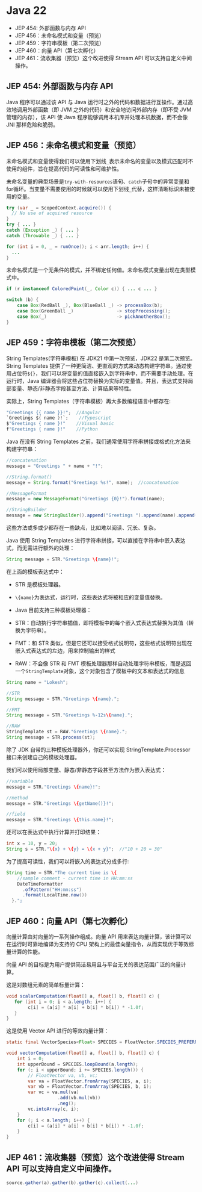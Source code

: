 # Java 22

- JEP 454: 外部函数与内存 API
- JEP 456：未命名模式和变量（预览）
- JEP 459：字符串模板（第二次预览）
- JEP 460：向量 API（第七次孵化）
- JEP 461：流收集器（预览）这个改进使得 Stream API 可以支持自定义中间操作。

## JEP 454: 外部函数与内存 API

Java 程序可以通过该 API 与 Java 运行时之外的代码和数据进行互操作。通过高效地调用外部函数（即 JVM 之外的代码）和安全地访问外部内存（即不受 JVM 管理的内存），该 API 使 Java 程序能够调用本机库并处理本机数据，而不会像 JNI 那样危险和脆弱。

## JEP 456：未命名模式和变量（预览）
未命名模式和变量使得我们可以使用下划线`_`表示未命名的变量以及模式匹配时不使用的组件，旨在提高代码的可读性和可维护性。

未命名变量的典型场景是`try-with-resources`语句、`catch`子句中的异常变量和for循环。当变量不需要使用的时候就可以使用下划线`_`代替，这样清晰标识未被使用的变量。
```java
try (var _ = ScopedContext.acquire()) {
  // No use of acquired resource
}
try { ... }
catch (Exception _) { ... }
catch (Throwable _) { ... }

for (int i = 0, _ = runOnce(); i < arr.length; i++) {
  ...
}
```
未命名模式是一个无条件的模式，并不绑定任何值。未命名模式变量出现在类型模式中。
```java
if (r instanceof ColoredPoint(_, Color c)) { ... c ... }

switch (b) {
    case Box(RedBall _), Box(BlueBall _) -> processBox(b);
    case Box(GreenBall _)                -> stopProcessing();
    case Box(_)                          -> pickAnotherBox();
}
```

## JEP 459：字符串模板（第二次预览）
String Templates(字符串模板) 在 JDK21 中第一次预览，JDK22 是第二次预览。String Templates 提供了一种更简洁、更直观的方式来动态构建字符串。通过使用占位符`${}`，我们可以将变量的值直接嵌入到字符串中，而不需要手动处理。在运行时，Java 编译器会将这些占位符替换为实际的变量值。并且，表达式支持局部变量、静态/非静态字段甚至方法、计算结果等特性。

实际上，String Templates（字符串模板）再大多数编程语言中都存在:
```java
"Greetings {{ name }}!";  //Angular
`Greetings ${ name }!`;    //Typescript
$"Greetings { name }!"    //Visual basic
f"Greetings { name }!"    //Python
```
Java 在没有 String Templates 之前，我们通常使用字符串拼接或格式化方法来构建字符串：
```java
//concatenation
message = "Greetings " + name + "!";

//String.format()
message = String.format("Greetings %s!", name);  //concatenation

//MessageFormat
message = new MessageFormat("Greetings {0}!").format(name);

//StringBuilder
message = new StringBuilder().append("Greetings ").append(name).append("!").toString();
```
这些方法或多或少都存在一些缺点，比如难以阅读、冗长、复杂。

Java 使用 String Templates 进行字符串拼接，可以直接在字符串中嵌入表达式，而无需进行额外的处理：
```java
String message = STR."Greetings \{name}!";
```
在上面的模板表达式中：
- STR 是模板处理器。
- `\{name}`为表达式，运行时，这些表达式将被相应的变量值替换。

- Java 目前支持三种模板处理器：
- STR：自动执行字符串插值，即将模板中的每个嵌入式表达式替换为其值（转换为字符串）。
- FMT：和 STR 类似，但是它还可以接受格式说明符，这些格式说明符出现在嵌入式表达式的左边，用来控制输出的样式
- RAW：不会像 STR 和 FMT 模板处理器那样自动处理字符串模板，而是返回一个`StringTemplate`对象，这个对象包含了模板中的文本和表达式的信息
```java
String name = "Lokesh";

//STR
String message = STR."Greetings \{name}.";

//FMT
String message = STR."Greetings %-12s\{name}.";

//RAW
StringTemplate st = RAW."Greetings \{name}.";
String message = STR.process(st);
```
除了 JDK 自带的三种模板处理器外，你还可以实现 StringTemplate.Processor 接口来创建自己的模板处理器。

我们可以使用局部变量、静态/非静态字段甚至方法作为嵌入表达式：
```java
//variable
message = STR."Greetings \{name}!";

//method
message = STR."Greetings \{getName()}!";

//field
message = STR."Greetings \{this.name}!";
```
还可以在表达式中执行计算并打印结果：
```java
int x = 10, y = 20;
String s = STR."\{x} + \{y} = \{x + y}";  //"10 + 20 = 30"
```
为了提高可读性，我们可以将嵌入的表达式分成多行:
```java
String time = STR."The current time is \{
    //sample comment - current time in HH:mm:ss
    DateTimeFormatter
      .ofPattern("HH:mm:ss")
      .format(LocalTime.now())
  }.";
```

## JEP 460：向量 API（第七次孵化）

向量计算由对向量的一系列操作组成。向量 API 用来表达向量计算，该计算可以在运行时可靠地编译为支持的 CPU 架构上的最佳向量指令，从而实现优于等效标量计算的性能。

向量 API 的目标是为用户提供简洁易用且与平台无关的表达范围广泛的向量计算。

这是对数组元素的简单标量计算：
```java
void scalarComputation(float[] a, float[] b, float[] c) {
   for (int i = 0; i < a.length; i++) {
        c[i] = (a[i] * a[i] + b[i] * b[i]) * -1.0f;
   }
}
```
这是使用 Vector API 进行的等效向量计算：
```java
static final VectorSpecies<Float> SPECIES = FloatVector.SPECIES_PREFERRED;

void vectorComputation(float[] a, float[] b, float[] c) {
    int i = 0;
    int upperBound = SPECIES.loopBound(a.length);
    for (; i < upperBound; i += SPECIES.length()) {
        // FloatVector va, vb, vc;
        var va = FloatVector.fromArray(SPECIES, a, i);
        var vb = FloatVector.fromArray(SPECIES, b, i);
        var vc = va.mul(va)
                   .add(vb.mul(vb))
                   .neg();
        vc.intoArray(c, i);
    }
    for (; i < a.length; i++) {
        c[i] = (a[i] * a[i] + b[i] * b[i]) * -1.0f;
    }
}
```

## JEP 461：流收集器（预览）这个改进使得 Stream API 可以支持自定义中间操作。
```java
source.gather(a).gather(b).gather(c).collect(...)
```